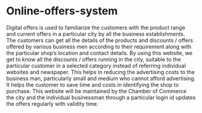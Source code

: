 # Online-offers-system
Digital offers is used to familiarize the customers with the product range and current offers in a particular city by all the business establishments. The customers can get all the details of the products and discounts / offers offered by various business men according to their requirement along with the particular shop’s location and contact details. By using this website, we get to know all the discounts / offers running in the city, suitable to the particular customer in a selected category instead of referring individual websites and newspaper. This helps in reducing the advertising costs to the business man, particularly small and medium who cannot afford advertising. It helps the customer to save time and costs in identifying the shop to purchase. This website will be maintained by the Chamber of Commerce the city and the individual businessman through a particular login id updates the offers regularly with validity time.
